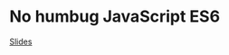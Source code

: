 # No humbug JavaScript ES6

[Slides](https://netlife-research.slides.com/raymondjulin/no-humbug-js-with-es6-es2015)

